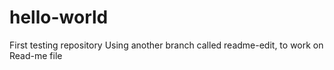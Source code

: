 # hello-world
First testing repository
Using another branch called readme-edit, to work on Read-me file
